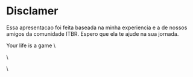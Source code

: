 # Disclamer



Essa apresentacao foi feita baseada na minha experiencia e a de nossos amigos da comunidade ITBR. Espero que ela te ajude na sua jornada.&#x20;

Your life is a game \


\


\
